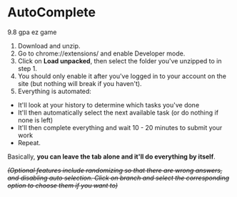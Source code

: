 # AutoComplete  
 9.8 gpa ez game  

 1. Download and unzip.
 2. Go to chrome://extensions/ and enable Developer mode.
 3. Click on **Load unpacked**, then select the folder you've unzipped to in step 1. 
 4. You should only enable it after you've logged in to your account on the site (but nothing will break if you haven't).
 5. Everything is automated:
  - It'll look at your history to determine which tasks you've done
  - It'll then automatically select the next available task (or do nothing if none is left)
  - It'll then complete everything and wait 10 - 20 minutes to submit your work
  - Repeat.
  
Basically, **you can leave the tab alone and it'll do everything by itself**.

~~*(Optional features include randomizing so that there are wrong answers, and disabling auto selection. Click on branch and select the corresponding option to choose them if you want to)*~~
